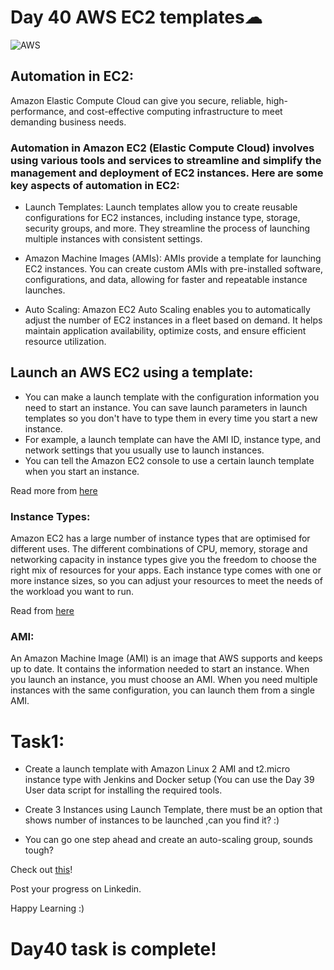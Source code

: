 
# Day 40 AWS EC2 templates☁

![AWS](https://www.eginnovations.com/blog/wp-content/uploads/2021/09/Amazon-AWS-Cloud-Topimage-1.jpg)

## Automation in EC2:

Amazon Elastic Compute Cloud can give you secure, reliable, high-performance, and cost-effective computing infrastructure to meet demanding business needs.

### Automation in Amazon EC2 (Elastic Compute Cloud) involves using various tools and services to streamline and simplify the management and deployment of EC2 instances. Here are some key aspects of automation in EC2:

- Launch Templates: Launch templates allow you to create reusable configurations for EC2 instances, including instance type, storage, security groups, and more. They streamline the process of launching multiple instances with consistent settings.

- Amazon Machine Images (AMIs): AMIs provide a template for launching EC2 instances. You can create custom AMIs with pre-installed software, configurations, and data, allowing for faster and repeatable instance launches.

- Auto Scaling: Amazon EC2 Auto Scaling enables you to automatically adjust the number of EC2 instances in a fleet based on demand. It helps maintain application availability, optimize costs, and ensure efficient resource utilization.

## Launch an AWS EC2 using a template:

- You can make a launch template with the configuration information you need to start an instance. You can save launch parameters in launch templates so you don't have to type them in every time you start a new instance.
- For example, a launch template can have the AMI ID, instance type, and network settings that you usually use to launch instances. 
- You can tell the Amazon EC2 console to use a certain launch template when you start an instance.

Read more from [here](https://docs.aws.amazon.com/AWSEC2/latest/UserGuide/ec2-launch-templates.html)

### Instance Types:

Amazon EC2 has a large number of instance types that are optimised for different uses. The different combinations of CPU, memory, storage and networking capacity in instance types give you the freedom to choose the right mix of resources for your apps. Each instance type comes with one or more instance sizes, so you can adjust your resources to meet the needs of the workload you want to run.

Read from [here](https://aws.amazon.com/ec2/instance-types/?trk=32f4fbd0-ffda-4695-a60c-8857fab7d0dd&sc_channel=ps&s_kwcid=AL!4422!3!536392685920!e!!g!!ec2%20instance%20types&ef_id=CjwKCAiA0JKfBhBIEiwAPhZXD_O1-3qZkRa-KScynbwjvHd3l4UHSTfKuigd5ZPukXoDXu-v3MtC7hoCafEQAvD_BwE:G:s&s_kwcid=AL!4422!3!536392685920!e!!g!!ec2%20instance%20types)

### AMI:

An Amazon Machine Image (AMI) is an image that AWS supports and keeps up to date. It contains the information needed to start an instance. When you launch an instance, you must choose an AMI. When you need multiple instances with the same configuration, you can launch them from a single AMI.
  

# Task1:

- Create a launch template with Amazon Linux 2 AMI and t2.micro instance type with Jenkins and Docker setup (You can use the Day 39 User data script for installing the required tools.

- Create 3 Instances using Launch Template, there must be an option that shows number of instances to be launched ,can you find it? :)

- You can go one step ahead and create an auto-scaling group, sounds tough? 

Check out [this](https://docs.aws.amazon.com/autoscaling/ec2/userguide/create-launch-template.html#create-launch-template-for-auto-scaling)!
    
Post your progress on Linkedin. 

Happy Learning :)
# Day40 task is complete! 
